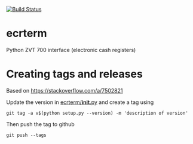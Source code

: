 [![Build Status](https://travis-ci.org/karolyi/py3-ecrterm.svg?branch=master)](https://travis-ci.org/karolyi/py3-ecrterm)

ecrterm
=======

Python ZVT 700 interface (electronic cash registers)

# Creating tags and releases
Based on https://stackoverflow.com/a/7502821

Update the version in [ecrterm/__init__.py](ecrterm/__init__.py) and create a tag using
```
git tag -a v$(python setup.py --version) -m 'description of version'
```
Then push the tag to github
```
git push --tags
```
